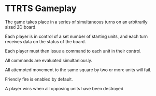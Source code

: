 TTRTS Gameplay
=================

The game takes place in a series of simultaneous turns on an arbitrarily sized 2D board.

Each player is in control of a set number of starting units, and each turn receives data on the status of the board.

Each player must then issue a command to each unit in their control.

All commands are evaluated simultaniously.

All attempted movement to the same square by two or more units will fail.

Friendly fire is enabled by default.

A player wins when all opposing units have been destroyed.

